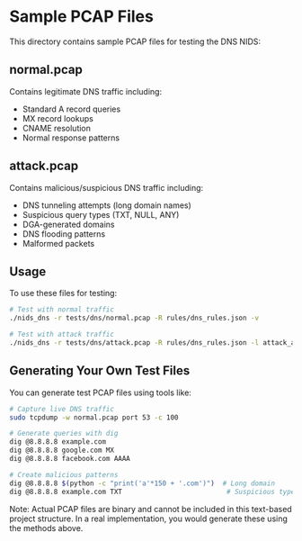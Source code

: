 # Sample PCAP Files

This directory contains sample PCAP files for testing the DNS NIDS:

## normal.pcap
Contains legitimate DNS traffic including:
- Standard A record queries
- MX record lookups
- CNAME resolution
- Normal response patterns

## attack.pcap  
Contains malicious/suspicious DNS traffic including:
- DNS tunneling attempts (long domain names)
- Suspicious query types (TXT, NULL, ANY)
- DGA-generated domains
- DNS flooding patterns
- Malformed packets

## Usage

To use these files for testing:

```bash
# Test with normal traffic
./nids_dns -r tests/dns/normal.pcap -R rules/dns_rules.json -v

# Test with attack traffic
./nids_dns -r tests/dns/attack.pcap -R rules/dns_rules.json -l attack_alerts.log -v
```

## Generating Your Own Test Files

You can generate test PCAP files using tools like:

```bash
# Capture live DNS traffic
sudo tcpdump -w normal.pcap port 53 -c 100

# Generate queries with dig
dig @8.8.8.8 example.com
dig @8.8.8.8 google.com MX
dig @8.8.8.8 facebook.com AAAA

# Create malicious patterns
dig @8.8.8.8 $(python -c "print('a'*150 + '.com')")  # Long domain
dig @8.8.8.8 example.com TXT                          # Suspicious type
```

Note: Actual PCAP files are binary and cannot be included in this text-based project structure. In a real implementation, you would generate these using the methods above.
